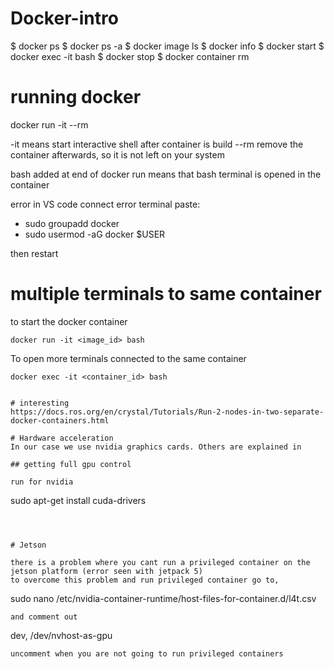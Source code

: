 # Docker-intro




$ docker ps
$ docker ps -a
$ docker image ls
$ docker info
$ docker start <name>
$ docker exec -it <name> bash
$ docker stop <name>
$ docker container rm <name>


# running docker

docker run -it --rm

-it means start interactive shell after container is build
--rm remove the container afterwards, so it is not left on your system

bash added at end of docker run means that bash terminal is opened in the container




error in VS code connect error
terminal paste:
- sudo groupadd docker
- sudo usermod -aG docker $USER

then restart



# multiple terminals to same container
to start the docker container
```
docker run -it <image_id> bash
```
To open more terminals connected to the same container
```
docker exec -it <container_id> bash


# interesting
https://docs.ros.org/en/crystal/Tutorials/Run-2-nodes-in-two-separate-docker-containers.html

# Hardware acceleration
In our case we use nvidia graphics cards. Others are explained in 

## getting full gpu control

run for nvidia 
```
sudo apt-get install cuda-drivers
```



# Jetson

there is a problem where you cant run a privileged container on the jetson platform (error seen with jetpack 5)
to overcome this problem and run privileged container go to,
```
sudo nano /etc/nvidia-container-runtime/host-files-for-container.d/l4t.csv
```
and comment out
```
dev, /dev/nvhost-as-gpu
```
uncomment when you are not going to run privileged containers
